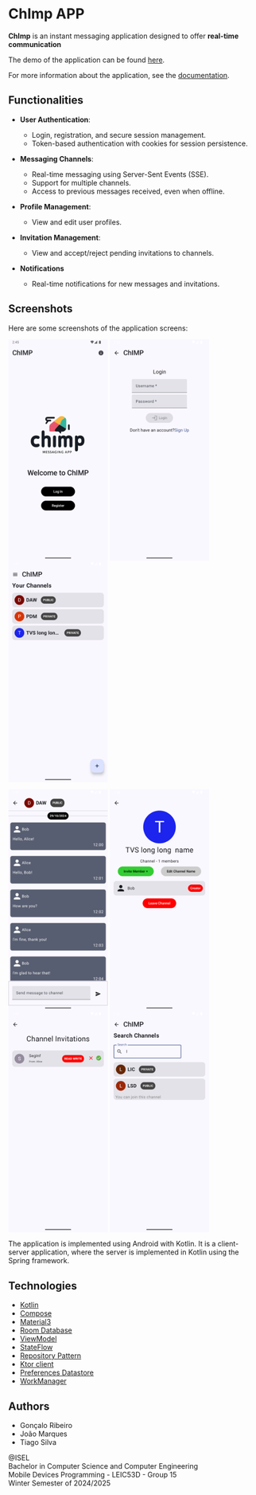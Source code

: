 # ChImp APP

**ChImp** is an instant messaging application designed to offer **real-time communication**

The demo of the application can be found [here](https://www.youtube.com/watch?v=REzTkMhVgWw).

For more information about the application, see the [documentation](docs/README.md).

## Functionalities

- **User Authentication**:
  - Login, registration, and secure session management.
  - Token-based authentication with cookies for session persistence.

- **Messaging Channels**:
  - Real-time messaging using Server-Sent Events (SSE).
  - Support for multiple channels.
  - Access to previous messages received, even when offline.

- **Profile Management**:
  - View and edit user profiles.

- **Invitation Management**:
  - View and accept/reject pending invitations to channels.

- **Notifications**
  - Real-time notifications for new messages and invitations.

## Screenshots

Here are some screenshots of the application screens:

<p align="left">
    <img align="center" src="docs/home.png" alt="home" width="200"/>
    <img align="center" src="docs/login.png" alt="login" width="200"/>
    <img align="center" src="docs/channelList.png" alt="channel-list" width="200">
</p>
<p align="left">
    <img align="center" src="docs/channel.png" alt="channel-messages" width="200"/>
    <img align="center" src="docs/channelDetails.png" alt="channel-details" width="200"/>
    <img align="center" src="docs/invitations.png" alt="invitations-list" width="200"/>
     <img align="center" src="docs/searchChannels.png" alt="search-channels" width="200"/>
</p>

The application is implemented using Android with Kotlin. It is a client-server application, where
the server is implemented in Kotlin using the Spring framework.

## Technologies

- [Kotlin](https://kotlinlang.org/)
- [Compose](https://developer.android.com/develop/ui/compose?hl=en)
- [Material3](https://developer.android.com/jetpack/androidx/releases/compose-material3?hl=en)
- [Room Database](https://developer.android.com/training/data-storage/room)
- [ViewModel](https://developer.android.com/topic/libraries/architecture/viewmodel?hl=en)
- [StateFlow](https://developer.android.com/kotlin/flow/stateflow-and-sharedflow?hl=en)
- [Repository Pattern](https://developer.android.com/topic/architecture/data-layer?hl=en)
- [Ktor client](https://ktor.io/docs/client-create-and-configure.html)
- [Preferences Datastore](https://developer.android.com/topic/libraries/architecture/datastore)
- [WorkManager](https://developer.android.com/topic/libraries/architecture/workmanager)

## Authors

- Gonçalo Ribeiro
- João Marques
- Tiago Silva

@ISEL<br>
Bachelor in Computer Science and Computer Engineering<br>
Mobile Devices Programming - LEIC53D - Group 15<br>
Winter Semester of 2024/2025
